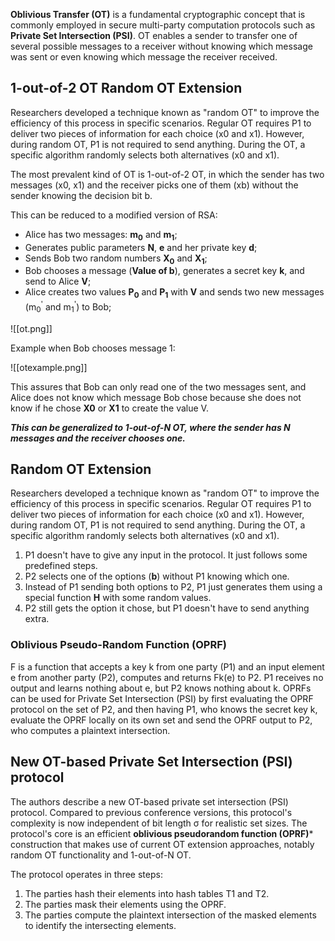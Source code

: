 
**Oblivious Transfer (OT)** is a fundamental cryptographic concept that is commonly employed in secure multi-party computation protocols such as **Private Set Intersection (PSI)**. OT enables a sender to transfer one of several possible messages to a receiver without knowing which message was sent or even knowing which message the receiver received.

##  1-out-of-2 OT Random OT Extension

Researchers developed a technique known as "random OT" to improve the efficiency of this process in specific scenarios. Regular OT requires P1 to deliver two pieces of information for each choice (x0 and x1). However, during random OT, P1 is not required to send anything. During the OT, a specific algorithm randomly selects both alternatives (x0 and x1).

The most prevalent kind of OT is 1-out-of-2 OT, in which the sender has two messages (x0, x1) and the receiver picks one of them (xb) without the sender knowing the decision bit b.

 This can be reduced to a modified version of RSA:
 * Alice has two messages: **m<sub>0</sub>** and **m<sub>1</sub>**;
* Generates public parameters **N**, **e** and her private key **d**;
* Sends Bob two random numbers **X<sub>0</sub>** and **X<sub>1</sub>**;
* Bob chooses a message (**Value of b**), generates a secret key **k**, and send to Alice **V**;
* Alice creates two values **P<sub>0</sub>** and **P<sub>1</sub>** with **V** and sends two new messages (m<sub>0</sub><sup>'</sup> and m<sub>1</sub><sup>'</sup>) to Bob;

![[ot.png]]

Example when Bob chooses message 1:

![[otexample.png]]

This assures that Bob can only read one of the two messages sent, and Alice does not know which message Bob chose because she does not know if he chose **X0** or **X1** to create the value V.

***This can be generalized to 1-out-of-N OT, where the sender has N messages and the receiver chooses one.***

## Random OT Extension

Researchers developed a technique known as "random OT" to improve the efficiency of this process in specific scenarios. Regular OT requires P1 to deliver two pieces of information for each choice (x0 and x1). However, during random OT, P1 is not required to send anything. During the OT, a specific algorithm randomly selects both alternatives (x0 and x1).

1. P1 doesn't have to give any input in the protocol. It just follows some predefined steps.
2. P2 selects one of the options (**b**) without P1 knowing which one.
3. Instead of P1 sending both options to P2, P1 just generates them using a special function **H** with some random values.
4. P2 still gets the option it chose, but P1 doesn't have to send anything extra.

### Oblivious Pseudo-Random Function (OPRF)

F is a function that accepts a key k from one party (P1) and an input element e from another party (P2), computes and returns Fk(e) to P2. P1 receives no output and learns nothing about e, but P2 knows nothing about k. 
OPRFs can be used for Private Set Intersection (PSI) by first evaluating the OPRF protocol on the set of P2, and then having P1, who knows the secret key k, evaluate the OPRF locally on its own set and send the OPRF output to P2, who computes a plaintext intersection.

## New OT-based Private Set Intersection (PSI) protocol

The authors describe a new OT-based private set intersection (PSI) protocol. Compared to previous conference versions, this protocol's complexity is now independent of bit length σ for realistic set sizes. The protocol's core is an efficient **oblivious pseudorandom function (OPRF)*** construction that makes use of current OT extension approaches, notably random OT functionality and 1-out-of-N OT.

The protocol operates in three steps:

1. The parties hash their elements into hash tables T1 and T2.
2. The parties mask their elements using the OPRF.
3. The parties compute the plaintext intersection of the masked elements to identify the intersecting elements.